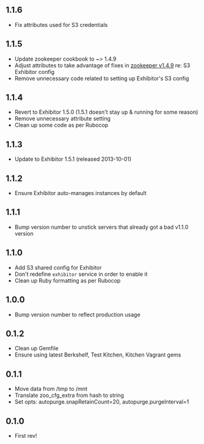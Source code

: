 ## 1.1.6

* Fix attributes used for S3 credentials

## 1.1.5

* Update zookeeper cookbook to ~> 1.4.9
* Adjust attributes to take advantage of fixes in [zookeeper v1.4.9](https://github.com/SimpleFinance/chef-zookeeper/compare/v1.4.8...v1.4.9) re: S3 Exhibitor config
* Remove unnecessary code related to setting up Exhibitor's S3 config

## 1.1.4

* Revert to Exhibitor 1.5.0 (1.5.1 doesn't stay up & running for some reason)
* Remove unnecessary attribute setting
* Clean up some code as per Rubocop

## 1.1.3

* Update to Exhibitor 1.5.1 (released 2013-10-01)

## 1.1.2

* Ensure Exhibitor auto-manages instances by default

## 1.1.1

* Bump version number to unstick servers that already got a bad v1.1.0 version

## 1.1.0

* Add S3 shared config for Exhibitor
* Don't redefine `exhibitor` service in order to enable it
* Clean up Ruby formatting as per Rubocop

## 1.0.0

* Bump version number to reflect production usage

## 0.1.2

* Clean up Gemfile
* Ensure using latest Berkshelf, Test Kitchen, Kitchen Vagrant gems

## 0.1.1

* Move data from /tmp to /mnt
* Translate zoo_cfg_extra from hash to string
* Set opts: autopurge.snapRetainCount=20, autopurge.purgeInterval=1

## 0.1.0

* First rev!
